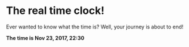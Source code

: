 # The real time clock!

Ever wanted to know what the time is? Well, your journey is about to end!

**The time is Nov 23, 2017, 22:30**